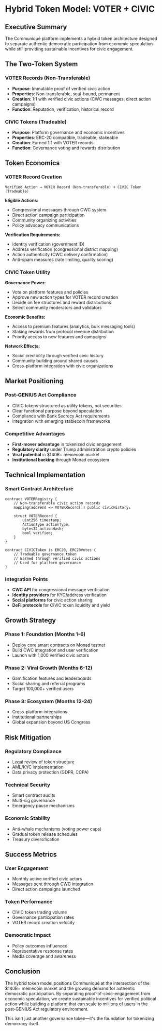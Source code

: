 # Hybrid Token Model: VOTER + CIVIC

## Executive Summary

The Communiqué platform implements a hybrid token architecture designed to separate authentic democratic participation from economic speculation while still providing sustainable incentives for civic engagement.

## The Two-Token System

### VOTER Records (Non-Transferable)
- **Purpose**: Immutable proof of verified civic action
- **Properties**: Non-transferable, soul-bound, permanent
- **Creation**: 1:1 with verified civic actions (CWC messages, direct action campaigns)
- **Function**: Reputation, verification, historical record

### CIVIC Tokens (Tradeable)
- **Purpose**: Platform governance and economic incentives
- **Properties**: ERC-20 compatible, tradeable, stakeable
- **Creation**: Earned 1:1 with VOTER records
- **Function**: Governance voting and rewards distribution

## Token Economics

### VOTER Record Creation
```
Verified Action → VOTER Record (Non-transferable) + CIVIC Token (Tradeable)
```

**Eligible Actions:**
- Congressional messages through CWC system
- Direct action campaign participation
- Community organizing activities
- Policy advocacy communications

**Verification Requirements:**
- Identity verification (government ID)
- Address verification (congressional district mapping)
- Action authenticity (CWC delivery confirmation)
- Anti-spam measures (rate limiting, quality scoring)

### CIVIC Token Utility

**Governance Power:**
- Vote on platform features and policies
- Approve new action types for VOTER record creation
- Decide on fee structures and reward distributions
- Select community moderators and validators

**Economic Benefits:**
- Access to premium features (analytics, bulk messaging tools)
- Staking rewards from protocol revenue distribution
- Priority access to new features and campaigns

**Network Effects:**
- Social credibility through verified civic history
- Community building around shared causes
- Cross-platform integration with civic organizations

## Market Positioning

### Post-GENIUS Act Compliance
- CIVIC tokens structured as utility tokens, not securities
- Clear functional purpose beyond speculation
- Compliance with Bank Secrecy Act requirements
- Integration with emerging stablecoin frameworks

### Competitive Advantages
- **First-mover advantage** in tokenized civic engagement
- **Regulatory clarity** under Trump administration crypto policies
- **Viral potential** in $140B+ memecoin market
- **Institutional backing** through Monad ecosystem

## Technical Implementation

### Smart Contract Architecture
```solidity
contract VOTERRegistry {
    // Non-transferable civic action records
    mapping(address => VOTERRecord[]) public civicHistory;
    
    struct VOTERRecord {
        uint256 timestamp;
        ActionType actionType;
        bytes32 actionHash;
        bool verified;
    }
}

contract CIVICToken is ERC20, ERC20Votes {
    // Tradeable governance token
    // Earned through verified civic actions
    // Used for platform governance
}
```

### Integration Points
- **CWC API** for congressional message verification
- **Identity providers** for KYC/address verification  
- **Social platforms** for civic action sharing
- **DeFi protocols** for CIVIC token liquidity and yield

## Growth Strategy

### Phase 1: Foundation (Months 1-6)
- Deploy core smart contracts on Monad testnet
- Build CWC integration and user verification
- Launch with 1,000 verified civic actors

### Phase 2: Viral Growth (Months 6-12)
- Gamification features and leaderboards
- Social sharing and referral programs
- Target 100,000+ verified users

### Phase 3: Ecosystem (Months 12-24)
- Cross-platform integrations
- Institutional partnerships
- Global expansion beyond US Congress

## Risk Mitigation

### Regulatory Compliance
- Legal review of token structure
- AML/KYC implementation
- Data privacy protection (GDPR, CCPA)

### Technical Security
- Smart contract audits
- Multi-sig governance
- Emergency pause mechanisms

### Economic Stability
- Anti-whale mechanisms (voting power caps)
- Gradual token release schedules
- Treasury diversification

## Success Metrics

### User Engagement
- Monthly active verified civic actors
- Messages sent through CWC integration
- Direct action campaigns launched

### Token Performance
- CIVIC token trading volume
- Governance participation rates
- VOTER record creation velocity

### Democratic Impact
- Policy outcomes influenced
- Representative response rates
- Media coverage and awareness

## Conclusion

The hybrid token model positions Communiqué at the intersection of the $140B+ memecoin market and the growing demand for authentic democratic participation. By separating proof-of-civic-engagement from economic speculation, we create sustainable incentives for verified political action while building a platform that can scale to millions of users in the post-GENIUS Act regulatory environment.

This isn't just another governance token—it's the foundation for tokenizing democracy itself.